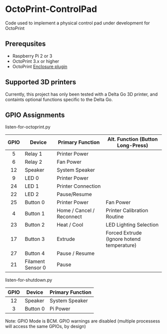 # OctoPrint-ControlPad
Code used to implement a physical control pad under development for OctoPrint

## Prerequsites
* Raspberry Pi 2 or 3
* OctoPrint 3.x or higher
* OctoPrint [Enclosure plugin](https://plugins.octoprint.org/plugins/enclosure/)

## Supported 3D printers
Currently, this project has only been tested with a Delta Go 3D printer, and containts optional functions specific to the Delta Go.

## GPIO Assignments
listen-for-octoprint.py

GPIO  | Device            | Primary Function          | Alt. Function (Button Long-Press)
:---: | ----------------- | ------------------------- | -------------
5     | Relay 1           | Printer Power             | 
6     | Relay 2           | Fan Power                 | 
12    | Speaker           | System Speaker            | 
9     | LED 0             | Printer Power             | 
24    | LED 1             | Printer Connection        | 
22    | LED 2             | Pause/Resume              | 
25    | Button 0          | Printer Power             | Fan Power
4     | Button 1          | Home / Cancel / Reconnect | Printer Calibration Routine
23    | Button 2          | Heat / Cool               | LED Lighting Selection
17    | Button 3          | Extrude                   | Forced Extrude (Ignore hotend temperature)
27    | Button 4          | Pause / Resume            | 
21    | Filament Sensor 0 | Pause                     | 

listen-for-shutdown.py

GPIO  | Device   | Primary Function
:---: | -------- | ----------------
12    | Speaker  | System Speaker
3     | Button 0 | Pi Power

Note: GPIO Mode is BCM. GPIO warnings are disabled (multiple processess will access the same GPIOs, by design)
